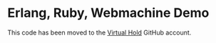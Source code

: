 # Erlang, Ruby, Webmachine Demo

This code has been moved to the [Virtual Hold](https://github.com/VirtualHoldTechnology/vivr-demo) GitHub account.
